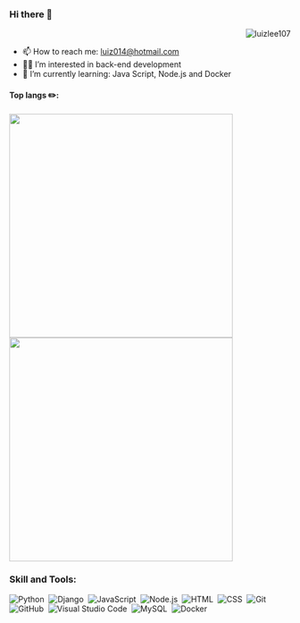 ### Hi there 👋
<p align="right"> <img src="https://komarev.com/ghpvc/?username=luizlee107&label=Profile%20views&color=0e75b6&style=flat" alt="luizlee107" /> </p>

- 📫 How to reach me: luiz014@hotmail.com
- 👨‍💻 I’m interested in back-end development
- 🌱 I’m currently learning: Java Script, Node.js and Docker
   

<!-- <img src="https://cdn.jsdelivr.net/gh/devicons/devicon/icons/linux/linux-original.svg" width="40" height="40"/> -->


<h4 align="left">Top langs ✏️:</h4>


<div>

<img width="400em" src="https://github-readme-stats.vercel.app/api?username=luizlee107&show_icons=true&theme=vision-friendly-dark" alt=""/>
<img width="400em" src="https://github-readme-stats.vercel.app/api/top-langs/?username=luizlee107&layout=compact&theme=vision-friendly-dark" alt=""/>
</div>


### Skill and Tools: 
![Python](https://img.shields.io/badge/Python-14354C?style=flat&logo=python)&nbsp;
![Django](https://img.shields.io/badge/Django-092E20?style=flat&logo=django)&nbsp;
![JavaScript](https://img.shields.io/badge/-JavaScript-05122A?style=flat&logo=javascript)&nbsp;
![Node.js](https://img.shields.io/badge/-Node.js-05122A?style=flat&logo=node.js)&nbsp;
![HTML](https://img.shields.io/badge/-HTML-05122A?style=flat&logo=HTML5)&nbsp;
![CSS](https://img.shields.io/badge/-CSS-05122A?style=flat&logo=CSS3&logoColor=1572B6)&nbsp;
![Git](https://img.shields.io/badge/-Git-05122A?style=flat&logo=git)&nbsp;
![GitHub](https://img.shields.io/badge/-GitHub-05122A?style=flat&logo=github)&nbsp;
![Visual Studio Code](https://img.shields.io/badge/-Visual%20Studio%20Code-05122A?style=flat&logo=visual-studio-code&logoColor=007ACC)&nbsp;
![MySQL](https://img.shields.io/badge/-MySQL-05122A?style=flat&logo=MySQL)&nbsp;
![Docker](https://img.shields.io/badge/Docker-2496ED?style=flat&logo=docker)&nbsp;

